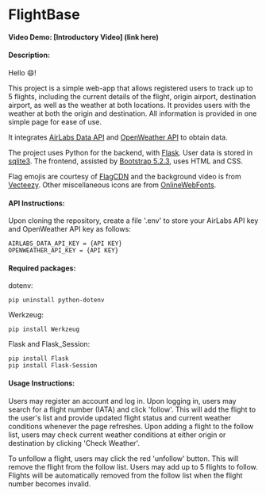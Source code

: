 # FlightBase
#### Video Demo:  [Introductory Video] (link here)

#### Description:
Hello :smile:!

This project is a simple web-app that allows registered users to track up to 5 flights, including the current details of the flight, origin airport, destination airport, as well as the weather at both locations. It provides users with the weather at both the origin and destination. All information is provided in one simple page for ease of use.

It integrates [AirLabs Data API](https://airlabs.co/) and [OpenWeather API](https://openweathermap.org/) to obtain data. 

The project uses Python for the backend, with [Flask](https://flask.palletsprojects.com/). User data is stored in [sqlite3](https://www.sqlite.org/). The frontend, assisted by [Bootstrap 5.2.3](https://getbootstrap.com/), uses HTML and CSS. 

Flag emojis are courtesy of [FlagCDN](https://flagcdn.com/) and the background video is from [Vecteezy](https://vecteezy.com/). Other miscellaneous icons are from [OnlineWebFonts](https://www.onlinewebfonts.com/icon).

#### API Instructions:
Upon cloning the repository, create a file '.env' to store your AirLabs API key and OpenWeather API key as follows:
```
AIRLABS_DATA_API_KEY = {API KEY}
OPENWEATHER_API_KEY = {API KEY}
```

#### Required packages:
dotenv:
```
pip uninstall python-dotenv
```

Werkzeug:
```
pip install Werkzeug
```

Flask and Flask_Session:
```
pip install Flask
pip install Flask-Session
```

#### Usage Instructions:
Users may register an account and log in. Upon logging in, users may search for a flight number (IATA) and click 'follow'.
This will add the flight to the user's list and provide updated flight status and current weather conditions whenever the page refreshes.
Upon adding a flight to the follow list, users may check current weather conditions at either origin or destination by clicking 'Check Weather'.

To unfollow a flight, users may click the red 'unfollow' button. This will remove the flight from the follow list.
Users may add up to 5 flights to follow.
Flights will be automatically removed from the follow list when the flight number becomes invalid.
